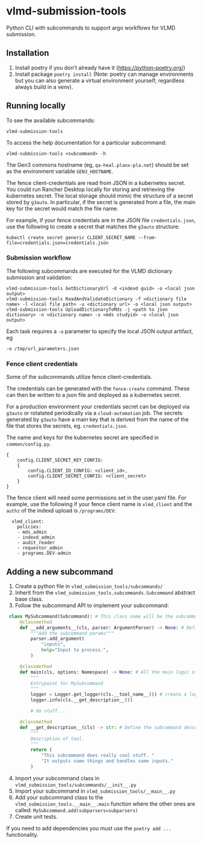 # vlmd-submission-tools

Python CLI with subcommands to support argo workflows for VLMD submission.

## Installation

1. Install poetry if you don't already have it (https://python-poetry.org/)
2. Install package `poetry install` (Note: poetry can manage environments but you can also generate a virtual environment yourself; regardless always build in a venv).

## Running locally

To see the available subcommands:

```
vlmd-submission-tools
```

To access the help documentation for a particular subcommand:

```
vlmd-submission-tools <subcommand> -h
```

The Gen3 commons hostname (eg, `qa-heal.planx-pla.net`) should be set as the environment variable `GEN3_HOSTNAME`.

The fence client-credentials are read from JSON in a kubernetes secret.
You could run Rancher Desktop locally for storing and retrieving the kubernetes secret.
The local storage should mimic the structure of a secret stored by `g3auto`.
In particular, if the secret is generated from a file, the main key for the secret would match the file name.

For example, if your fence credentials are in the JSON file `credentials.json`,
use the following to create a secret that matches the `g3auto` structure:

```
kubectl create secret generic CLIENT_SECRET_NAME --from-file=credentials.json=credentials.json
```

### Submission workflow

The following subcommands are executed for the VLMD dictionary submission and validation:

```
vlmd-submission-tools GetDictionaryUrl -d <indexd guid> -o <local json output>
vlmd-submission-tools ReadAndValidateDictionary -f <dictionary file name> -l <local file path> -u <dictionary url> -o <local json output>
vlmd-submission-tools UploadDictionaryToMds -j <path to json dictionary> -n <dictionary name> -s <mds studyid> -o <local json output>
```

Each task requires a `-o` parameter to specify the local JSON output artifact, eg

`-o /tmp/url_parameters.json`

### Fence client credentials

Some of the subcommands utilize fence client-credentials.

The credentials can be generated with the `fence-create` command. These can then be written to a json file and deployed
as a kubernetes secret.

For a production environment your credentials secret can be
deployed via `g3auto` or rotatated periodically via a `cloud-automation` job. The secrets generated by `g3auto`
have a main key that is derived from the name of the file
that stores the secrets, eg. `credentials.json`.

The name and keys for the kubernetes secret are specified in `common/config.py`.

```
{
    config.CLIENT_SECRET_KEY_CONFIG:
    {
        config.CLIENT_ID_CONFIG: <client_id>,
        config.CLIENT_SECRET_CONFIG: <client_secret>
    }
}
``````

The fence client will need some permissions set in the user.yaml file.
For example, use the following if your fence client name is `vlmd_client` and the `authz` of the indexd upload is `/programs/DEV`:

```
  vlmd_client:
    policies:
    - mds_admin
    - indexd_admin
    - audit_reader
    - requestor_admin
    - programs.DEV-admin
```

## Adding a new subcommand

1. Create a python file in `vlmd_submission_tools/subcommands/`
2. Inherit from the `vlmd_submission_tools.subcommands.Subcommand` abstract base class.
3. Follow the subcommand API to implement your subcommand:

```python
 class MySubcommand(Subcommand): # This class name will be the subcommand to call on the command line
     @classmethod
     def __add_arguments__(cls, parser: ArgumentParser) -> None: # Define your subcommand-specific arguments
         """Add the subcommand params"""
         parser.add_argument(
             "inputs",
             help="Input to process.",
         )

     @classmethod
     def main(cls, options: Namespace) -> None: # All the main logic of your subcommand goes here
         """
         Entrypoint for MySubcommand
         """
         logger = Logger.get_logger(cls.__tool_name__()) # create a logger by importing this class: from vlmd_submission_tools.common.logger import Logger
         logger.info(cls.__get_description__())

         # do stuff...

     @classmethod
     def __get_description__(cls) -> str: # Define the subcommand description which will appear in CLI
         """
         Description of tool.
         """
         return (
             "This subcommand does really cool stuff. "
             "It outputs some things and handles some inputs."
         )
```
4. Import your subcommand class in `vlmd_submission_tools/subcommands/__init__.py`
5. Import your subcommand in `vlmd_submission_tools/__main__.py`
6. Add your subcommand class to the `vlmd_submission_tools.__main__.main` function where the other ones are called: `MySubcommand.add(subparsers=subparsers)`
7. Create unit tests.

If you need to add dependencies you must use the `poetry add ...` functionality.
